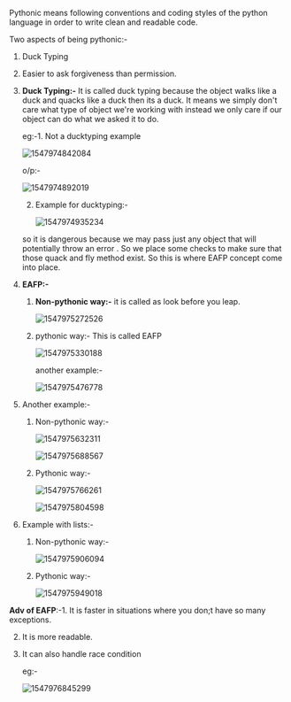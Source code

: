 Pythonic means following conventions and coding styles of the python language in order to write clean and readable code.

Two aspects of being pythonic:-

1. Duck Typing
2. Easier to ask forgiveness than permission.



1. **Duck Typing:-** It is called duck typing because the object walks like a duck and quacks like a duck then its a duck. It means we simply don't care what type of object we're working with instead we only care if our object can do what we asked it to do.

   eg:-1. Not a ducktyping example

   ![1547974842084](C:\Users\lchitrag\AppData\Roaming\Typora\typora-user-images\1547974842084.png) 

   o/p:-

   ![1547974892019](C:\Users\lchitrag\AppData\Roaming\Typora\typora-user-images\1547974892019.png)

   2. Example for ducktyping:-

      ![1547974935234](C:\Users\lchitrag\AppData\Roaming\Typora\typora-user-images\1547974935234.png)

   so it is dangerous because we may pass just any object that will potentially throw an error . So we place some checks to make sure that those quack and fly method exist. So this is where EAFP concept come into place.

2. **EAFP:-**

   1. **Non-pythonic way:-** it is called as look before you leap.

      ![1547975272526](C:\Users\lchitrag\AppData\Roaming\Typora\typora-user-images\1547975272526.png) 

      

   2. pythonic way:- This is called EAFP

      ![1547975330188](C:\Users\lchitrag\AppData\Roaming\Typora\typora-user-images\1547975330188.png) 

      another example:-

      ![1547975476778](C:\Users\lchitrag\AppData\Roaming\Typora\typora-user-images\1547975476778.png)



3. Another example:- 

   1. Non-pythonic way:-

      ![1547975632311](C:\Users\lchitrag\AppData\Roaming\Typora\typora-user-images\1547975632311.png) 

      ![1547975688567](C:\Users\lchitrag\AppData\Roaming\Typora\typora-user-images\1547975688567.png)

   2. Pythonic way:-

      ![1547975766261](C:\Users\lchitrag\AppData\Roaming\Typora\typora-user-images\1547975766261.png) 

      ![1547975804598](C:\Users\lchitrag\AppData\Roaming\Typora\typora-user-images\1547975804598.png) 

4. Example with lists:-

   1. Non-pythonic way:-

      ![1547975906094](C:\Users\lchitrag\AppData\Roaming\Typora\typora-user-images\1547975906094.png)

   2. Pythonic way:-

      ![1547975949018](C:\Users\lchitrag\AppData\Roaming\Typora\typora-user-images\1547975949018.png)

**Adv of EAFP**:-1. It is faster in situations where you don;t have so many exceptions.

2. It is more readable.

3. It can also handle race condition

   eg:-

   ![1547976845299](C:\Users\lchitrag\AppData\Roaming\Typora\typora-user-images\1547976845299.png)